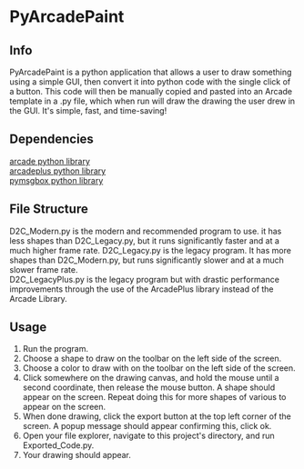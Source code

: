 # PyArcadePaint

## Info
PyArcadePaint is a python application that allows a user to draw something using a simple GUI, then convert it into python code with the single click of a button. This code will then be manually copied and pasted into an Arcade template in a .py file, which when run will draw the drawing the user drew in the GUI. It's simple, fast, and time-saving!

## Dependencies
[arcade python library](http://arcade.academy/) <br/>
[arcadeplus python library](http://arcade.academy/) <br/>
[pymsgbox python library](https://pymsgbox.readthedocs.io/en/latest/basics.html) <br/>

## File Structure
D2C_Modern.py is the modern and recommended program to use. it has less shapes than D2C_Legacy.py, but it runs significantly faster and at a much higher frame rate.
D2C_Legacy.py is the legacy program. It has more shapes than D2C_Modern.py, but runs significantly slower and at a much slower frame rate.<br/>
D2C_LegacyPlus.py is the legacy program but with drastic performance improvements through the use of the ArcadePlus library instead of the Arcade Library.<br/>

## Usage
1. Run the program.<br/>
2. Choose a shape to draw on the toolbar on the left side of the screen. <br/>
3. Choose a color to draw with on the toolbar on the left side of the screen. <br/>
4. Click somewhere on the drawing canvas, and hold the mouse until a second coordinate, then release the mouse button. A shape should appear on the screen. Repeat doing this for more shapes of various to appear on the screen. <br/>
5. When done drawing, click the export button at the top left corner of the screen. A popup message should appear confirming this, click ok. <br/>
6. Open your file explorer, navigate to this project's directory, and run Exported_Code.py. <br/>
8. Your drawing should appear. <br/>
